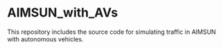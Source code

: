 # AIMSUN_with_AVs
This repository includes the source code for simulating traffic in AIMSUN with autonomous vehicles.
